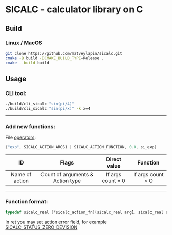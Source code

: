 # SICALC - calculator library on C
## Build
### Linux / MacOS
```bash
git clone https://github.com/matveylapin/sicalc.git
cmake -B build -DCMAKE_BUILD_TYPE=Release .
cmake --build build
```
## Usage
### CLI tool:
```bash
./build/cli_sicalc "sin(pi/4)"
./build/cli_sicalc "sin(pi/x)" -k x=4 
```
---
### Add new functions:
File [operators](./src/operators.h#L141):
```c
{"exp", SICALC_ACTION_ARGS1 | SICALC_ACTION_FUNCTION, 0.0, si_exp}
```
ID|Flags|Direct value|Function
:---:|:---:|:---:|:---:
Name of action|Count of arguments & Action type|If args count = 0|If args count > 0
---
### Function format:
```c
typedef sicalc_real (*sicalc_action_fn)(sicalc_real arg1, sicalc_real arg2, sicalc_info_t ret);
```
In ret you may set action error field, for example [SICALC_STATUS_ZERO_DEVISION](./include/sicalc/sicalc.h:L35)